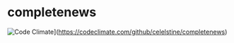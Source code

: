 # completenews
![Code Climate](https://codeclimate.com/github/celelstine/completenews.svg)](https://codeclimate.com/github/celelstine/completenews)